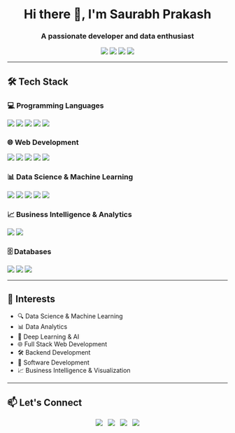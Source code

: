 <h1 align="center">Hi there 👋, I'm Saurabh Prakash</h1>
<h3 align="center">A passionate developer and data enthusiast</h3>

<p align="center">
  <a href="https://github.com/saurabhp85070"><img src="https://img.shields.io/badge/GitHub-100000?style=for-the-badge&logo=github&logoColor=white"/></a>
  <a href="https://www.linkedin.com/in/saurabhp85070/"><img src="https://img.shields.io/badge/LinkedIn-0A66C2?style=for-the-badge&logo=linkedin&logoColor=white"/></a>
  <a href="https://saurabhprakash.pythonanywhere.com/"><img src="https://img.shields.io/badge/Portfolio-000000?style=for-the-badge&logo=aboutdotme&logoColor=white"/></a>
  <a href="mailto:saurabhp85070@gmail.com"><img src="https://img.shields.io/badge/Email-D14836?style=for-the-badge&logo=gmail&logoColor=white"/></a>
</p>

---

## 🛠️ Tech Stack

### 💻 Programming Languages
<p>
  <img src="https://img.shields.io/badge/Python-3776AB?style=for-the-badge&logo=python&logoColor=white"/>
  <img src="https://img.shields.io/badge/Java-007396?style=for-the-badge&logo=java&logoColor=white"/>
  <img src="https://img.shields.io/badge/C-00599C?style=for-the-badge&logo=c&logoColor=white"/>
  <img src="https://img.shields.io/badge/C++-00599C?style=for-the-badge&logo=cplusplus&logoColor=white"/>
  <img src="https://img.shields.io/badge/JavaScript-F7DF1E?style=for-the-badge&logo=javascript&logoColor=black"/>
</p>

### 🌐 Web Development
<p>
  <img src="https://img.shields.io/badge/HTML5-E34F26?style=for-the-badge&logo=html5&logoColor=white"/>
  <img src="https://img.shields.io/badge/CSS3-1572B6?style=for-the-badge&logo=css3&logoColor=white"/>
  <img src="https://img.shields.io/badge/Node.js-339933?style=for-the-badge&logo=nodedotjs&logoColor=white"/>
  <img src="https://img.shields.io/badge/Django-092E20?style=for-the-badge&logo=django&logoColor=white"/>
  <img src="https://img.shields.io/badge/DRF-FF1709?style=for-the-badge&logo=django&logoColor=white"/>
</p>

### 📊 Data Science & Machine Learning
<p>
  <img src="https://img.shields.io/badge/Numpy-013243?style=for-the-badge&logo=numpy&logoColor=white"/>
  <img src="https://img.shields.io/badge/Pandas-150458?style=for-the-badge&logo=pandas&logoColor=white"/>
  <img src="https://img.shields.io/badge/Matplotlib-11557C?style=for-the-badge&logo=matplotlib&logoColor=white"/>
  <img src="https://img.shields.io/badge/TensorFlow-FF6F00?style=for-the-badge&logo=tensorflow&logoColor=white"/>
  <img src="https://img.shields.io/badge/scikit--learn-F7931E?style=for-the-badge&logo=scikitlearn&logoColor=white"/>
</p>

### 📈 Business Intelligence & Analytics
<p>
  <img src="https://img.shields.io/badge/Power%20BI-F2C811?style=for-the-badge&logo=powerbi&logoColor=black"/>
  <img src="https://img.shields.io/badge/Microsoft%20Excel-217346?style=for-the-badge&logo=microsoft-excel&logoColor=white"/>
</p>

### 🗄️ Databases
<p>
  <img src="https://img.shields.io/badge/PostgreSQL-4169E1?style=for-the-badge&logo=postgresql&logoColor=white"/>
  <img src="https://img.shields.io/badge/MySQL-4479A1?style=for-the-badge&logo=mysql&logoColor=white"/>
  <img src="https://img.shields.io/badge/Oracle-F80000?style=for-the-badge&logo=oracle&logoColor=white"/>
</p>

---

## 🌱 Interests
- 🔍 Data Science & Machine Learning  
- 📊 Data Analytics  
- 🧠 Deep Learning & AI  
- 🌐 Full Stack Web Development  
- 🛠️ Backend Development  
- 🧩 Software Development  
- 📈 Business Intelligence & Visualization  

---

## 📫 Let's Connect
<p align="center">
  <a href="https://github.com/saurabhp85070"><img src="https://img.icons8.com/ios-glyphs/30/github.png"/></a>&nbsp;&nbsp;
  <a href="https://www.linkedin.com/in/saurabhp85070/"><img src="https://img.icons8.com/ios-filled/30/linkedin.png"/></a>&nbsp;&nbsp;
  <a href="https://saurabhprakash.pythonanywhere.com/"><img src="https://img.icons8.com/ios-filled/30/domain.png"/></a>&nbsp;&nbsp;
  <a href="mailto:saurabhp85070@gmail.com"><img src="https://img.icons8.com/ios-glyphs/30/new-post.png"/></a>
</p>
